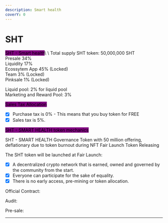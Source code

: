 ```yaml
---
description: Smart health
coverY: 0
---
```


# SHT

<mark style="background-color:purple;">SHT  - Smart health</mark>\ <mark style="background-color:purple;"></mark>\ <mark style="background-color:purple;"></mark>Total supply SHT  token: 50,000,000 SHT\
Presale 34%\
Liquidity 17%\
Ecossytem App 45% (Locked)\
Team 3% (Locked)\
Pinksale 1% (Locked)

Liquid pool: 2% for liquid pool\
Marketing and Reward Pool: 3%

<mark style="background-color:purple;">Sales Tax Allocation</mark>

* [x] Purchase tax is 0% - This means that you buy token for FREE
* [x] Sales tax is 5%.

<mark style="background-color:purple;">SHT - SMART HEALTH token mechanics</mark>

SHT - SMART HEALTH Governance Token with 50 million offering, deflationary due to token burnout during NFT Fair Launch Token Releasing

The SHT token will be launched at Fair Launch:

* [x] A decentralized crypto network that is earned, owned and governed by the community from the start.&#x20;
* [x] Everyone can participate for the sake of equality.&#x20;
* [x] There is no early access, pre-mining or token allocation.

Official Contract:&#x20;

Audit:&#x20;

Pre-sale:

****

